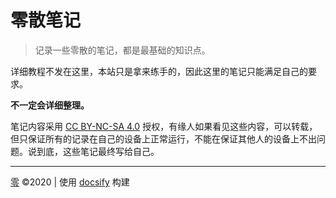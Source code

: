 # 零散笔记

> 记录一些零散的笔记，都是最基础的知识点。

详细教程不发在这里，本站只是拿来练手的，因此这里的笔记只能满足自己的要求。

**不一定会详细整理。**

笔记内容采用 [CC BY-NC-SA 4.0](https://creativecommons.org/licenses/by-nc-sa/4.0/deed.zh) 授权，有缘人如果看见这些内容，可以转载，但只保证所有的记录在自己的设备上正常运行，不能在保证其他人的设备上不出问题。说到底，这些笔记最终写给自己。

---

[零](/) &copy;2020 | 使用 <a href="https://github.com/docsifyjs/docsify" target="_blank">docsify</a> 构建
